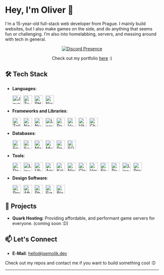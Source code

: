 # Hey, I'm Oliver 👋

I'm a 15-year-old full-stack web developer from Prague. I mainly build websites, but I also make games on the side, and do anything that seems fun or challenging. I’m also into homelabbing, servers, and messing around with tech in general.

<p align="center">
  <a href="https://discord.com/users/846078736205479937">
    <img
      src="https://lanyard.kyrie25.dev/api/846078736205479937?animatedDecoration=true&hideNameplate=false&showDisplayName=false&hideDecoration=false&hideClan=false&hideProfile=false&imgStyle=circle&idleMessage=I'm%20not%20doing%20anything%20%3A)&hideBadges=false&hideTimestamp=false&hideActivity=false&bg=221221&waveColor=572454&clanbg=472145&gradient=BA25B3&waveSpotifyColor=1E8F4C"
      alt="Discord Presence"
    />
  </a>
</p>

<p align="center">
  Check out my portfolio <a href="https://www.jsemolik.dev/">here</a> :)
</p>

## 🛠 Tech Stack

- <strong>Languages</strong>:
  <div style="display:flex;flex-wrap:wrap;gap:8px;align-items:center">
    <img src="https://img.shields.io/badge/javascript-%23323330.svg?style=for-the-badge&logo=javascript&logoColor=%23F7DF1E" alt="JavaScript" height="28" />
    <img src="https://img.shields.io/badge/typescript-%23007ACC.svg?style=for-the-badge&logo=typescript&logoColor=white" alt="TypeScript" height="28" />
    <img src="https://img.shields.io/badge/php-%23777BB4.svg?style=for-the-badge&logo=php&logoColor=white" alt="PHP" height="28" />
    <img src="https://img.shields.io/badge/NIX-5277C3.svg?style=for-the-badge&logo=NixOS&logoColor=white" alt="Nix" height="28" />
  </div>

- <strong>Frameworks and Libraries</strong>:
  <div style="display:flex;flex-wrap:wrap;gap:8px;align-items:center">
    <img src="https://img.shields.io/badge/tailwindcss-%2338B2AC.svg?style=for-the-badge&logo=tailwind-css&logoColor=white" alt="TailwindCSS" height="28" />
    <img src="https://img.shields.io/badge/Next-black?style=for-the-badge&logo=next.js&logoColor=white" alt="Next.js" height="28" />
    <img src="https://img.shields.io/badge/Nuxt-002E3B?style=for-the-badge&logo=nuxtdotjs&logoColor=%2300DC82" alt="Nuxt" height="28" />
    <img src="https://img.shields.io/badge/laravel-%23FF2D20.svg?style=for-the-badge&logo=laravel&logoColor=white" alt="Laravel" height="28" />
    <img src="https://img.shields.io/badge/react-%2320232a.svg?style=for-the-badge&logo=react&logoColor=%2361DAFB" alt="React" height="28" />
    <img src="https://img.shields.io/badge/vuejs-%2335495e.svg?style=for-the-badge&logo=vuedotjs&logoColor=%234FC08D" alt="Vue.js" height="28" />
    <img src="https://img.shields.io/badge/vite-%23646CFF.svg?style=for-the-badge&logo=vite&logoColor=white" alt="Vite" height="28" />
    <img src="https://img.shields.io/badge/chakra-%234ED1C5.svg?style=for-the-badge&logo=chakraui&logoColor=white" alt="Chakra UI" height="28" />
  </div>

- <strong>Databases</strong>:
  <div style="display:flex;flex-wrap:wrap;gap:8px;align-items:center">
    <img src="https://img.shields.io/badge/firebase-a08021?style=for-the-badge&logo=firebase&logoColor=ffcd34" alt="Firebase" height="28" />
    <img src="https://img.shields.io/badge/Supabase-3ECF8E?style=for-the-badge&logo=supabase&logoColor=white" alt="Supabase" height="28" />
    <img src="https://img.shields.io/badge/MariaDB-003545?style=for-the-badge&logo=mariadb&logoColor=white" alt="MariaDB" height="28" />
    <img src="https://img.shields.io/badge/mysql-4479A1.svg?style=for-the-badge&logo=mysql&logoColor=white" alt="MySQL" height="28" />
    <img src="https://img.shields.io/badge/postgres-%23316192.svg?style=for-the-badge&logo=postgresql&logoColor=white" alt="Postgres" height="28" />
    <img src="https://img.shields.io/badge/sqlite-%2307405e.svg?style=for-the-badge&logo=sqlite&logoColor=white" alt="SQLite" height="28" />
  </div>

- <strong>Tools</strong>:
  <div style="display:flex;flex-wrap:wrap;gap:8px;align-items:center">
    <img src="https://img.shields.io/badge/docker-%230db7ed.svg?style=for-the-badge&logo=docker&logoColor=white" alt="Docker" height="28" />
    <img src="https://img.shields.io/badge/Linux-FCC624?style=for-the-badge&logo=linux&logoColor=black" alt="Linux" height="28" />
    <img src="https://img.shields.io/badge/Ubuntu-E95420?style=for-the-badge&logo=ubuntu&logoColor=white" alt="Ubuntu" height="28" />
    <img src="https://img.shields.io/badge/Arch%20Linux-1793D1?logo=arch-linux&logoColor=fff&style=for-the-badge" alt="Arch" height="28" />
    <img src="https://img.shields.io/badge/Kali-268BEE?style=for-the-badge&logo=kalilinux&logoColor=white" alt="Kali" height="28" />
    <img src="https://img.shields.io/badge/NIXOS-5277C3.svg?style=for-the-badge&logo=NixOS&logoColor=white" alt="NixOS" height="28" />
    <img src="https://img.shields.io/badge/Cloudflare-F38020?style=for-the-badge&logo=Cloudflare&logoColor=white" alt="Cloudflare" height="28" />
    <img src="https://img.shields.io/badge/vercel-%23000000.svg?style=for-the-badge&logo=vercel&logoColor=white" alt="Vercel" height="28" />
    <img src="https://img.shields.io/badge/firebase-%23039BE5.svg?style=for-the-badge&logo=firebase" alt="Firebase (Tools)" height="28" />
    <img src="https://img.shields.io/badge/Render-%2346E3B7.svg?style=for-the-badge&logo=render&logoColor=white" alt="Render" height="28" />
    <img src="https://img.shields.io/badge/linode-00A95C?style=for-the-badge&logo=linode&logoColor=white" alt="Linode" height="28" />
    <img src="https://img.shields.io/badge/proxmox-proxmox?style=for-the-badge&logo=proxmox&logoColor=%23E57000&labelColor=%232b2a33&color=%232b2a33" alt="Proxmox" height="28" />
  </div>

- <strong>Design Software</strong>:
  <div style="display:flex;flex-wrap:wrap;gap:8px;align-items:center">
    <img src="https://img.shields.io/badge/Adobe%20Premiere%20Pro-9999FF.svg?style=for-the-badge&logo=Adobe%20Premiere%20Pro&logoColor=white" alt="Premiere Pro" height="28" />
    <img src="https://img.shields.io/badge/Adobe%20After%20Effects-9999FF.svg?style=for-the-badge&logo=Adobe%20After%20Effects&logoColor=white" alt="After Effects" height="28" />
    <img src="https://img.shields.io/badge/adobe%20photoshop-%2331A8FF.svg?style=for-the-badge&logo=adobe%20photoshop&logoColor=white" alt="Photoshop" height="28" />
    <img src="https://img.shields.io/badge/figma-%23F24E1E.svg?style=for-the-badge&logo=figma&logoColor=white" alt="Figma" height="28" />
    <img src="https://img.shields.io/badge/blender-%23F5792A.svg?style=for-the-badge&logo=blender&logoColor=white" alt="Blender" height="28" />
  </div>

## 🌟 Projects

- <strong>Quark Hosting</strong>: Providing affordable, and performant game servers for everyone. (coming soon :D)

## 📫 Let's Connect

- <strong>E‑Mail</strong>: <a href="mailto:hello@jsemolik.dev">hello@jsemolik.dev</a>

Check out my repos and contact me if you want to build something cool :D

---
